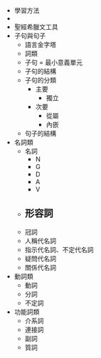 - 學習方法
- 
- 聖經希臘文工具
- 子句與句子
	- 語言金字塔
	- 詞類
	- 子句 = 最小意義單元
	- 子句的結構
	- 子句的分類
		- 主要
			- 獨立
		- 次要
			- 從屬
			- 內嵌
	- 句子的結構
- 名詞類
	- 名詞
		- N
		- G
		- D
		- A
		- V
	- 形容詞
		- 
	- 冠詞
	- 人稱代名詞
	- 指示代名詞、不定代名詞
	- 疑問代名詞
	- 關係代名詞
- 動詞類
	- 動詞
	- 分詞
	- 不定詞
- 功能詞類
	- 介系詞
	- 連接詞
	- 副詞
	- 質詞
